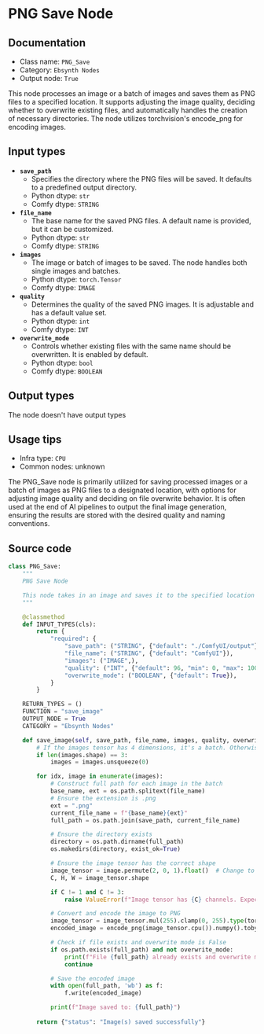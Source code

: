 # PNG Save Node
## Documentation
- Class name: `PNG_Save`
- Category: `Ebsynth Nodes`
- Output node: `True`

This node processes an image or a batch of images and saves them as PNG files to a specified location. It supports adjusting the image quality, deciding whether to overwrite existing files, and automatically handles the creation of necessary directories. The node utilizes torchvision's encode_png for encoding images.
## Input types
- **`save_path`**
    - Specifies the directory where the PNG files will be saved. It defaults to a predefined output directory.
    - Python dtype: `str`
    - Comfy dtype: `STRING`
- **`file_name`**
    - The base name for the saved PNG files. A default name is provided, but it can be customized.
    - Python dtype: `str`
    - Comfy dtype: `STRING`
- **`images`**
    - The image or batch of images to be saved. The node handles both single images and batches.
    - Python dtype: `torch.Tensor`
    - Comfy dtype: `IMAGE`
- **`quality`**
    - Determines the quality of the saved PNG images. It is adjustable and has a default value set.
    - Python dtype: `int`
    - Comfy dtype: `INT`
- **`overwrite_mode`**
    - Controls whether existing files with the same name should be overwritten. It is enabled by default.
    - Python dtype: `bool`
    - Comfy dtype: `BOOLEAN`
## Output types
The node doesn't have output types
## Usage tips
- Infra type: `CPU`
- Common nodes: unknown

The PNG_Save node is primarily utilized for saving processed images or a batch of images as PNG files to a designated location, with options for adjusting image quality and deciding on file overwrite behavior. It is often used at the end of AI pipelines to output the final image generation, ensuring the results are stored with the desired quality and naming conventions.
## Source code
```python
class PNG_Save:
    """
    PNG Save Node

    This node takes in an image and saves it to the specified location using the PNG encoding provided by torchvision's encode_png.
    """

    @classmethod
    def INPUT_TYPES(cls):
        return {
            "required": {
                "save_path": ("STRING", {"default": "./ComfyUI/output"}),
                "file_name": ("STRING", {"default": "ComfyUI"}),
                "images": ("IMAGE",),
                "quality": ("INT", {"default": 96, "min": 0, "max": 100, "step": 1}),
                "overwrite_mode": ("BOOLEAN", {"default": True}),
            }
        }

    RETURN_TYPES = ()
    FUNCTION = "save_image"
    OUTPUT_NODE = True
    CATEGORY = "Ebsynth Nodes"

    def save_image(self, save_path, file_name, images, quality, overwrite_mode=True):
        # If the images tensor has 4 dimensions, it's a batch. Otherwise, make it a batch of 1.
        if len(images.shape) == 3:
            images = images.unsqueeze(0)

        for idx, image in enumerate(images):
            # Construct full path for each image in the batch
            base_name, ext = os.path.splitext(file_name)
            # Ensure the extension is .png
            ext = ".png"
            current_file_name = f"{base_name}{ext}"
            full_path = os.path.join(save_path, current_file_name)

            # Ensure the directory exists
            directory = os.path.dirname(full_path)
            os.makedirs(directory, exist_ok=True)

            # Ensure the image tensor has the correct shape
            image_tensor = image.permute(2, 0, 1).float()  # Change to (C, H, W) format
            C, H, W = image_tensor.shape

            if C != 1 and C != 3:
                raise ValueError(f"Image tensor has {C} channels. Expected 1 or 3.")

            # Convert and encode the image to PNG
            image_tensor = image_tensor.mul(255).clamp(0, 255).type(torch.uint8)
            encoded_image = encode_png(image_tensor.cpu()).numpy().tobytes()

            # Check if file exists and overwrite mode is False
            if os.path.exists(full_path) and not overwrite_mode:
                print(f"File {full_path} already exists and overwrite mode is disabled.")
                continue

            # Save the encoded image
            with open(full_path, 'wb') as f:
                f.write(encoded_image)

            print(f"Image saved to: {full_path}")
                
        return {"status": "Image(s) saved successfully"}

```
